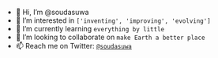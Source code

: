 - 👋 Hi, I’m @soudasuwa
- 👀 I’m interested in `['inventing', 'improving', 'evolving']`
- 🌱 I’m currently learning `everything by little`
- 💞️ I’m looking to collaborate on `make Earth a better place`
- 📫 Reach me on Twitter: [`@soudasuwa`](https://twitter.com/@soudasuwa)
